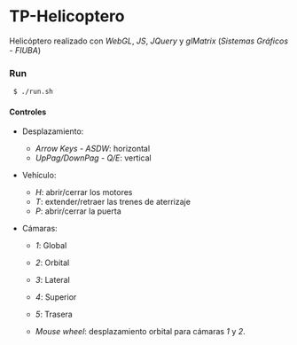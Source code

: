 # TP-Helicoptero

Helicóptero realizado con _WebGL_, _JS_, _JQuery_ y _glMatrix_ (_Sistemas Gráficos - FIUBA_)

### Run

```bash
 $ ./run.sh
```

#### Controles

- Desplazamiento:
  - _Arrow Keys - ASDW_: horizontal
  - _UpPag/DownPag - Q/E_: vertical

- Vehículo:
  - _H_: abrir/cerrar los motores
  - _T_: extender/retraer las trenes de aterrizaje
  - _P_: abrir/cerrar la puerta

- Cámaras:
  - _1_: Global
  - _2_: Orbital
  - _3_: Lateral
  - _4_: Superior
  - _5_: Trasera

  - _Mouse wheel_: desplazamiento orbital para cámaras _1_ y _2_.

